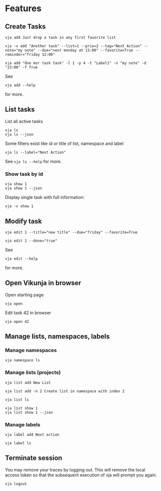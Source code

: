 # Features

## Create Tasks

```shell
vja add Just drop a task in any first favorite list
```

```shell
vja -v add "Another task" --list=1 --prio=2 --tag="Next Action" --note="my note" --due="next monday at 15:00" --favorite=True --reminder="friday 12:00"
```

```shell
vja add "One mor task task" -l 1 -p 4 -t "Label1" -n "my note" -d "23:00" -f True
```

See

```shell
vja add --help
```

for more.

## List tasks

List all active tasks

```shell
vja ls
vja ls --json
```
Some filters exist like id or title of list, namespace and label
```shell
vja ls --label="Next Action"
```
See `vja ls --help` for more.

### Show task by id
```shell
vja show 1
vja show 1 --json
```

Display single task with full information:

```shell
vja -v show 1
```

## Modify task

```shell
vja edit 1 --title="new title" --due="friday" --favorite=True
```

```shell
vja edit 1 --done="true"
```

See

```shell
vja edit --help
```

for more.

## Open Vikunja in browser

Open starting page

```shell
vja open
```

Edit task 42 in browser

```shell
vja open 42
```

## Manage lists, namespaces, labels

### Manage namespaces

```shell
vja namespace ls
```

### Manage lists (projects)

```shell
vja list add New List
```

```shell
vja list add -n 2 Create list in namespace with index 2
```

```shell
vja list ls
```

```shell
vja list show 1
vja list show 1 --json
```

### Manage labels

```shell
vja label add Next action
```

```shell
vja label ls
```

## Terminate session

You may remove your traces by logging out. This will remove the local access token so that the subsequent execution of
vja will prompt you again.

```shell
vja logout
```

